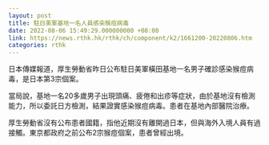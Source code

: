 ```yaml
---
layout: post
title: 駐日美軍基地一名人員感染猴痘病毒
date: 2022-08-06 15:49:29.000000000 +08:00
link: https://news.rthk.hk/rthk/ch/component/k2/1661200-20220806.htm
categories: rthk
---
```


日本傳媒報道，厚生勞動省昨日公布駐日美軍橫田基地一名男子確診感染猴痘病毒，是日本第3宗個案。

當局說，基地一名20多歲男子出現頭痛、疲倦和出疹等症狀，由於基地沒有檢測能力，所以委託日方檢測，結果證實感染猴痘病毒。患者在基地內部醫院治療。

厚生勞動省沒有公布患者國籍，指他近期沒有離開過日本，但與海外入境人員有過接觸。東京都政府之前公布2宗猴痘個案，患者曾經出境。

